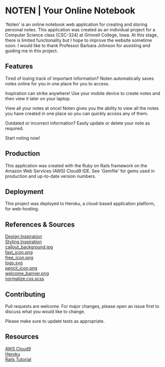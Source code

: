 # NOTEN | Your Online Notebook
'Noten' is an online notebook web application for creating and storing personal notes. This application was created as an individual project for a Computer Science class (CSC-324) at Grinnell College, Iowa. At this stage, there is limited functionality but I hope to improve the website sometime soon. I would like to thank Professor Barbara Johnson for assisting and guiding me in this project.

## Features
Tired of losing track of important information? Noten automatically saves notes online for you in one place for you to access.

Inspiration can strike anywhere! Use your mobile device to create notes and then view it later on your laptop.

View all your notes at once! Noten gives you the ability to view all the notes you have created in one place so you can quickly access any of them.

Outdated or incorrect information? Easily update or delete your note as required.


Start noting now!


## Production
This application was created with the Ruby on Rails framework on the Amazon Web Services (AWS) Cloud9 IDE. See 'Gemfile' for gems used in production and up-to-date version numbers.

## Deployment
This project was deployed to Heroku, a cloud-based application platform, for web-hosting.

## References & Sources
[Design Inspiration](https://github.com/mackenziechild/notenote)\
[Styling Inspiration](https://www.w3schools.com/css/css_templates.asp)\
[callout_background.jpg](https://www.123rf.com/)\
[fast_icon.png](https://www.iconfinder.com/icons/2191531/good_light_flash_fast_speed_best_icon)\
[free_icon.png](https://www.iconfinder.com/icons/4263510/tag_free_price_icon)\
[logo.svg](https://github.com/mackenziechild/notenote/blob/master/app/assets/images/logo.svg)\
[pencil_icon.png](https://www.iconfinder.com/icons/3592815/pencil_compose_office_edit_create_writing_edit_file_icon)\
[welcome_banner.png](https://www.createcultivate.com/)\
[normalize.css.scss](https://necolas.github.io/normalize.css/)


## Contributing
Pull requests are welcome. For major changes, please open an issue first to discuss what you would like to change.

Please make sure to update tests as appropriate.

## Resources
[AWS Cloud9](https://aws.amazon.com/cloud9/)\
[Heroku](https://www.heroku.com/)\
[Rails Tutorial](https://www.railstutorial.org)
